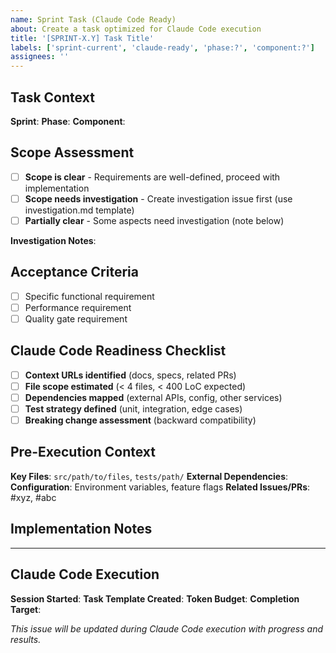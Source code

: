 ```yaml
---
name: Sprint Task (Claude Code Ready)
about: Create a task optimized for Claude Code execution
title: '[SPRINT-X.Y] Task Title'
labels: ['sprint-current', 'claude-ready', 'phase:?', 'component:?']
assignees: ''
---
```


## Task Context
**Sprint**: <!-- e.g., sprint-4-1 -->
**Phase**: <!-- e.g., Phase 2: Implementation -->
**Component**: <!-- e.g., api-middleware -->

## Scope Assessment
<!-- Check one -->
- [ ] **Scope is clear** - Requirements are well-defined, proceed with implementation
- [ ] **Scope needs investigation** - Create investigation issue first (use investigation.md template)
- [ ] **Partially clear** - Some aspects need investigation (note below)

**Investigation Notes**: <!-- If scope unclear, describe what needs investigation -->

## Acceptance Criteria
<!-- From sprint planning -->
- [ ] Specific functional requirement
- [ ] Performance requirement
- [ ] Quality gate requirement

## Claude Code Readiness Checklist
<!-- Complete before starting Claude Code -->
- [ ] **Context URLs identified** (docs, specs, related PRs)
- [ ] **File scope estimated** (< 4 files, < 400 LoC expected)
- [ ] **Dependencies mapped** (external APIs, config, other services)
- [ ] **Test strategy defined** (unit, integration, edge cases)
- [ ] **Breaking change assessment** (backward compatibility)

## Pre-Execution Context
<!-- Gather these details for Claude Code -->
**Key Files**: `src/path/to/files`, `tests/path/`
**External Dependencies**:
**Configuration**: Environment variables, feature flags
**Related Issues/PRs**: #xyz, #abc

## Implementation Notes
<!-- Technical guidance for Claude Code session -->

---

## Claude Code Execution
<!-- Fill this section when starting Claude Code -->
**Session Started**: <!-- timestamp -->
**Task Template Created**: <!-- link to generated template -->
**Token Budget**: <!-- estimated after analysis -->
**Completion Target**: <!-- time estimate -->

_This issue will be updated during Claude Code execution with progress and results._
